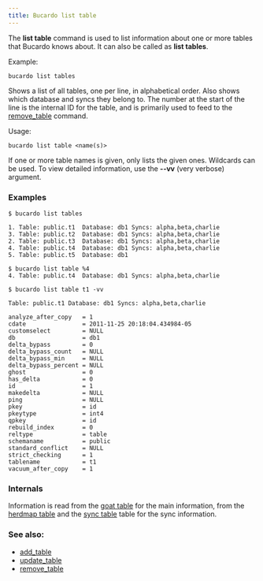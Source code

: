 ```yaml
---
title: Bucardo list table
---
```


The **list table** command is used to list information about one or more tables that Bucardo knows about. It can also be called as **list tables**.

Example:

    bucardo list tables

Shows a list of all tables, one per line, in alphabetical order.  Also shows
which database and syncs they belong to.  The number at the start of the line
is the internal ID for the table, and is primarily used to feed to the [remove_table](/Bucardo/cli/remove_table)
command.

Usage:

    bucardo list table <name(s)>

If one or more table names is given, only lists the given ones. Wildcards can be used. To view detailed information, use the **--vv** (very verbose) argument.

### Examples

    $ bucardo list tables

    1. Table: public.t1  Database: db1 Syncs: alpha,beta,charlie
    3. Table: public.t2  Database: db1 Syncs: alpha,beta,charlie
    2. Table: public.t3  Database: db1 Syncs: alpha,beta,charlie
    4. Table: public.t4  Database: db1 Syncs: alpha,beta,charlie
    5. Table: public.t5  Database: db1

    $ bucardo list table %4
    4. Table: public.t4  Database: db1 Syncs: alpha,beta,charlie

    $ bucardo list table t1 -vv

    Table: public.t1 Database: db1 Syncs: alpha,beta,charlie

    analyze_after_copy   = 1
    cdate                = 2011-11-25 20:18:04.434984-05
    customselect         = NULL
    db                   = db1
    delta_bypass         = 0
    delta_bypass_count   = NULL
    delta_bypass_min     = NULL
    delta_bypass_percent = NULL
    ghost                = 0
    has_delta            = 0
    id                   = 1
    makedelta            = NULL
    ping                 = NULL
    pkey                 = id
    pkeytype             = int4
    qpkey                = id
    rebuild_index        = 0
    reltype              = table
    schemaname           = public
    standard_conflict    = NULL
    strict_checking      = 1
    tablename            = t1
    vacuum_after_copy    = 1

### Internals

Information is read from the [goat table](/Bucardo/schema/schema/goat) for
the main information, from the [herdmap table](/Bucardo/schema/herdmap) and
the [sync table](/Bucardo/schema/sync) table for the sync information.

### See also:

-   [add_table](/Bucardo/cli/add_table)
-   [update_table](/Bucardo/cli/update_table)
-   [remove_table](/Bucardo/cli/remove_table)
